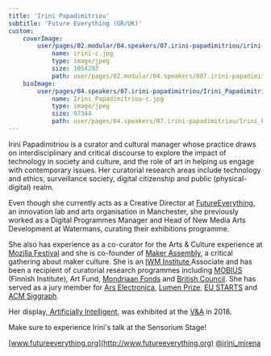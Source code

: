 ```yaml
---
title: 'Irini Papadimitriou'
subtitle: 'Future Everything (GR/UK)'
custom:
    coverImage:
        user/pages/02.modular/04.speakers/07.irini-papadimitriou/irini-c.jpg:
            name: irini-c.jpg
            type: image/jpeg
            size: 1054297
            path: user/pages/02.modular/04.speakers/007.irini-papadimitriou/irini-c.jpg
    bioImage:
        user/pages/04.speakers/07.irini-papadimitriou/Irini_Papadimitriou-c.jpg:
            name: Irini_Papadimitriou-c.jpg
            type: image/jpeg
            size: 97344
            path: user/pages/04.speakers/07.irini-papadimitriou/Irini_Papadimitriou-c.jpg
---
```


Irini Papadimitriou is a curator and cultural manager whose practice draws on interdisciplinary and critical discourse to explore the impact of technology in society and culture, and the role of art in helping us engage with contemporary issues. Her curatorial research areas include technology and ethics, surveillance society, digital citizenship and public (physical-digital) realm.

Even though she currently acts as a Creative Director at [FutureEverything](http://www.futureeverything.org), an innovation lab and arts organisation in Manchester, she previously worked as a Digital Programmes Manager and Head of New Media Arts Development at Watermans, curating their exhibitions programme.

She also has experience as a co-curator for the Arts & Culture experience at [Mozilla Festival](https://www.mozillafestival.org/en/) and she is co-founder of [Maker Assembly](https://makerassembly.org/), a critical gathering about maker culture. She is an [IWM Institute ](https://www.iwm.org.uk)Associate and has been a recipient of curatorial research programmes including [MOBIUS](https://m0bius.net/) (Finnish Institute), Art Fund, [Mondriaan Fonds](https://www.mondriaanfonds.nl/en/) and [British Council](https://www.britishcouncil.org/). She has served as a jury member for [Ars Electronica](ars.electronica.art/), [Lumen Prize](https://lumenprize.com/), [EU STARTS](https://www.starts.eu/) and [ACM Siggraph](https://www.siggraph.org/).

Her display,[ Artificially Intelligent](https://www.vam.ac.uk/blog/digital/artificially-intelligent-digital-design-weekend-2018), was exhibited at the [V&A](https://www.vam.ac.uk) in 2018.

Make sure to experience Irini's talk at the Sensorium Stage!

[www.futureeverything.org](http://www.futureeverything.org)
[@irini_mirena](https://twitter.com/irini_mirena)

